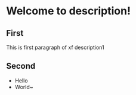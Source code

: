 # Welcome to description!
## First 
This is first paragraph of xf description1
## Second
- Hello
- World~
